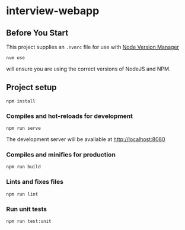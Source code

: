 # interview-webapp

## Before You Start
This project supplies an `.nvmrc` file for use with [Node Version Manager](https://github.com/creationix/nvm)

```
nvm use
```

will ensure you are using the correct versions of NodeJS and NPM.

## Project setup
```
npm install
```

### Compiles and hot-reloads for development
```
npm run serve
```

The development server will be available at [http://localhost:8080](http://localhost:8080)

### Compiles and minifies for production
```
npm run build
```

### Lints and fixes files
```
npm run lint
```

### Run unit tests
```
npm run test:unit
```
